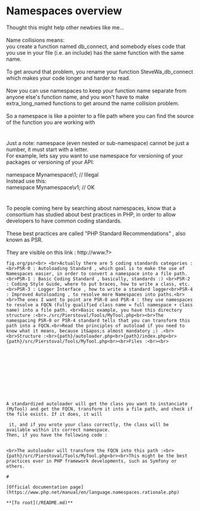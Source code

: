 # Namespaces overview



Thought this might help other newbies like me...<br><br>Name collisions means: <br>you create a function named db_connect, and somebody elses code that you use in your file (i.e. an include) has the same function with the same name.<br><br>To get around that problem, you rename your function SteveWa_db_connect  which makes your code longer and harder to read.<br><br>Now you can use namespaces to keep your function name separate from anyone else&apos;s function name, and you won&apos;t have to make extra_long_named functions to get around the name collision problem.<br><br>So a namespace is like a pointer to a file path where you can find the source of the function you are working with  

#

Just a note: namespace (even nested or sub-namespace) cannot be just a number, it must start with a letter.<br>For example, lets say you want to use namespace for versioning of your packages or versioning of your API:<br><br>namespace Mynamespace\1;  // Illegal<br>Instead use this:<br>namespace Mynamespace\v1; // OK  

#

To people coming here by searching about namespaces, know that a consortium has studied about best practices in PHP, in order to allow developers to have common coding standards.<br> <br>These best practices are called "PHP Standard Recommendations" , also known as PSR.<br> <br>They are visible on this link : http://www.?>
```
fig.org/psr<br> <br>Actually there are 5 coding standards categories : <br>PSR-0 : Autoloading Standard , which goal is to make the use of Namespaces easier, in order to convert a namespace into a file path.<br>PSR-1 : Basic Coding Standard , basically, standards :) <br>PSR-2 : Coding Style Guide, where to put braces, how to write a class, etc.<br>PSR-3 : Logger Interface , how to write a standard logger<br>PSR-4 : Improved Autoloading , to resolve more Namespaces into paths.<br> <br>The ones I want to point are PSR-0 and PSR-4 : they use namespaces to resolve a FQCN (Fully qualified class name = full namespace + class name) into a file path. <br>Basic example, you have this directory structure :<br>./src/Pierstoval/Tools/MyTool.php<br><br>The namespacing PSR-0 or PSR-4 standard tells that you can transform this path into a FQCN.<br>Read the principles of autoload if you need to know what it means, because it&apos;s almost mandatory ;) .<br><br>Structure :<br>{path}/autoloader.php<br>{path}/index.php<br>{path}/src/Pierstoval/Tools/MyTool.php<br><br>Files :<br><br>

```
<?php
    // {path}/index.php
    include 'autoloader.php';
    $tool = new Pierstoval/Tools/MyTool();
?>
```




```
<?php
    // {path}/src/Pierstoval/Tools/MyTool.php
    namespace Pierstoval\Tools;
    class MyTool {}
?>
```




```
<?php
    // {path}/autoloader.php
    function loadClass($className) {
        $fileName = '';
        $namespace = '';

        // Sets the include path as the "src" directory
        $includePath = dirname(__FILE__).DIRECTORY_SEPARATOR.'src';

        if (false !== ($lastNsPos = strripos($className, '\\'))) {
            $namespace = substr($className, 0, $lastNsPos);
            $className = substr($className, $lastNsPos + 1);
            $fileName = str_replace('\\', DIRECTORY_SEPARATOR, $namespace) . DIRECTORY_SEPARATOR;
        }
        $fileName .= str_replace('_', DIRECTORY_SEPARATOR, $className) . '.php';
        $fullFileName = $includePath . DIRECTORY_SEPARATOR . $fileName;
        
        if (file_exists($fullFileName)) {
            require $fullFileName;
        } else {
            echo 'Class "'.$className.'" does not exist.';
        }
    }
    spl_autoload_register('loadClass'); // Registers the autoloader
?>
```

 
A standardized autoloader will get the class you want to instanciate (MyTool) and get the FQCN, transform it into a file path, and check if the file exists. If it does, it will 

```
<?php include(); ?>
```
 it, and if you wrote your class correctly, the class will be available within its correct namespace.
Then, if you have the following code :


```
<?php $tool = new Pierstoval/Tools/MyTool(); ?>
```
<br>The autoloader will transform the FQCN into this path :<br>{path}/src/Pierstoval/Tools/MyTool.php<br><br>This might be the best practices ever in PHP framework developments, such as Symfony or others.  

#

[Official documentation page](https://www.php.net/manual/en/language.namespaces.rationale.php)

**[To root](/README.md)**